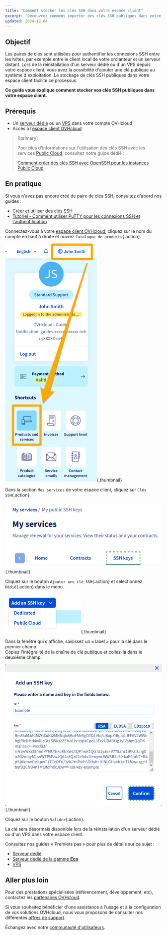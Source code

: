 ```yaml
---
title: "Comment stocker les clés SSH dans votre espace client"
excerpt: "Découvrez comment importer des clés SSH publiques dans votre espace client OVHcloud"
updated: 2024-12-04
---
```


## Objectif

Les paires de clés sont utilisées pour authentifier les connexions SSH entre les hôtes, par exemple entre le client local de votre ordianteur et un serveur distant. Lors de la réinstallation d'un serveur dédié ou d'un VPS depuis votre espace client, vous avez la possibilité d'ajouter une clé publique au système d'exploitation. Le stockage de clés SSH publiques dans votre espace client facilite ce processus.

**Ce guide vous explique comment stocker vos clés SSH publiques dans votre espace client.**

## Prérequis

- Un [serveur dédié](/links/bare-metal/bare-metal) ou un [VPS](/links/bare-metal/vps) dans votre compte OVHcloud
- Accès à l’[espace client OVHcloud](/links/manager)

> [!primary]
>
> Pour plus d'informations sur l'utilisation des clés SSH avec les services [Public Cloud](/links/public-cloud/public-cloud), consultez notre guide dédié :
>
> [Comment créer des clés SSH avec OpenSSH pour les instances Public Cloud](/pages/public_cloud/compute/creating-ssh-keys-pci)

## En pratique

Si vous n'avez pas encore créé de paire de clés SSH, consultez d'abord nos guides :

- [Créer et utiliser des clés SSH](/pages/bare_metal_cloud/dedicated_servers/creating-ssh-keys-dedicated)
- [Tutoriel - Comment utiliser PuTTY pour les connexions SSH et l'authentification](/pages/web_cloud/web_hosting/ssh_using_putty_on_windows)

Connectez-vous à votre [espace client OVHcloud](/links/manager), cliquez sur le nom du compte en haut à droite et ouvrez `Catalogue de produits`{.action}.

![products and services](/pages/assets/screens/control_panel/product-selection/right-column/products-services.png){.thumbnail}

Dans la section `Mes services` de votre espace client, cliquez sur `Clés SSH`{.action}.

![control panel ssh keys](images/importkey1.png){.thumbnail}

Cliquez sur le bouton `Ajouter une clé SSH`{.action} et sélectionnez `Dédié`{.action} dans le menu.

![control panel ssh keys](images/importkey2.png){.thumbnail}

Dans la fenêtre qui s'affiche, saisissez un « label » pour la clé dans le premier champ.  
Copiez l'intégralité de la chaîne de clé publique et collez-la dans le deuxième champ.

![control panel ssh keys](images/importkey3.png){.thumbnail}

Cliquez sur le bouton `Valider`{.action}.

La clé sera désormais disponible lors de la réinstallation d'un serveur dédié ou d'un VPS dans votre espace client.

Consultez nos guides « Premiers pas » pour plus de détails sur ce sujet :

- [Serveur dédié](/pages/bare_metal_cloud/dedicated_servers/getting-started-with-dedicated-server)
- [Serveur dédié de la gamme **Eco**](/pages/bare_metal_cloud/dedicated_servers/getting-started-with-dedicated-server-eco)
- [VPS](/pages/bare_metal_cloud/virtual_private_servers/starting_with_a_vps)

## Aller plus loin

Pour des prestations spécialisées (référencement, développement, etc), contactez les [partenaires OVHcloud](/links/partner).

Si vous souhaitez bénéficier d'une assistance à l'usage et à la configuration de vos solutions OVHcloud, nous vous proposons de consulter nos différentes [offres de support](/links/support).

Échangez avec notre [communauté d'utilisateurs](/links/community).
